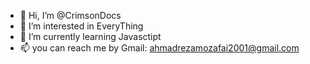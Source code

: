 - 👋 Hi, I’m @CrimsonDocs
- 👀 I’m interested in EveryThing
- 🌱 I’m currently learning Javasctipt
- 📫 you can reach me by Gmail: ahmadrezamozafai2001@gmail.com

<!---
CrimsonDocs/CrimsonDocs is a ✨ special ✨ repository because its `README.md` (this file) appears on your GitHub profile.
You can click the Preview link to take a look at your changes.
--->
